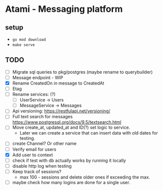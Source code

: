 # Atami - Messaging platform


## setup
- `go mod download`
- `make serve`

## TODO

- [ ] Migrate sql queries to pkg/postgres (maybe rename to querybuilder)
- [ ] Message endpoint - WIP
- [x] Rename CreatedOn in message to CreatedAt
- [ ] Etag
- [ ] Rename services: (?)
    - [ ] UserService -> Users
    - [ ] MessageService -> Messages
- [ ] Api versioning: https://restfulapi.net/versioning/
- [ ] Full text search for messages https://www.postgresql.org/docs/9.5/textsearch.html
- [ ] Move create_at, updated_at  and ID(?) set logic to service. 
    - Later we can create a service that can insert data with old dates for testing.
- [ ] create Channel? Or other name
- [ ] Verify email for users
- [x] Add user to context
- [ ] check if test with db actually works by running it locally 
- [ ] disable http log when testing
- [ ] Keep track of sessions?
    - max 100 - sessions and delete older ones if exceeding the max.
- [ ] maybe check how many logins are done for a single user.
